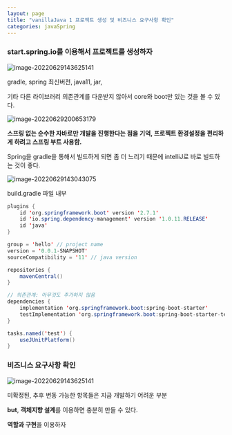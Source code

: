 ```yaml
---
layout: page
title: "vanillaJava 1 프로젝트 생성 및 비즈니스 요구사항 확인"
categories: javaSpring
---
```


### start.spring.io를 이용해서 프로젝트를 생성하자

![image-20220629143625141](../images/2022-06-29-javaSpring1/image-20220629143625141.png)

gradle, spring 최신버전, java11, jar,

기타 다른 라이브러리 의존관계를 다운받지 않아서 core와 boot만 있는 것을 볼 수 있다.

![image-20220629200653179](../images/2022-06-29-javaSpring1/image-20220629200653179.png)

**스프링 없는 순수한 자바로만 개발을 진행한다는 점을 기억, 프로젝트 환경설정을 편리하게 하려고 스프링 부트 사용함.**

Spring을 gradle을 통해서 빌드하게 되면 좀 더 느리기 때문에 intelliJ로 바로 빌드하는 것이 좋다.

![image-20220629143043075](../images/2022-06-29-javaSpring1/image-20220629143043075.png)

build.gradle 파일 내부

```java
plugins {
	id 'org.springframework.boot' version '2.7.1'
	id 'io.spring.dependency-management' version '1.0.11.RELEASE'
	id 'java'
}

group = 'hello' // project name
version = '0.0.1-SNAPSHOT' 
sourceCompatibility = '11' // java version

repositories {
	mavenCentral()
}

// 의존관계: 아무것도 추가하지 않음
dependencies {
	implementation 'org.springframework.boot:spring-boot-starter'
	testImplementation 'org.springframework.boot:spring-boot-starter-test'
}

tasks.named('test') {
	useJUnitPlatform()
}
```

### 비즈니스 요구사항 확인

![image-20220629143625141](../images/2022-06-29-javaSpring1/image-20220629143625141-16565070633951.png)

미확정된, 추후 변동 가능한 항목들은 지금 개발하기 어려운 부분

**but**, **객체지향 설계**를 이용하면 충분히 만들 수 있다.

**역할과 구현**을 이용하자